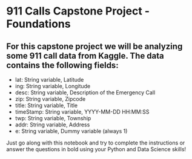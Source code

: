 # 911 Calls Capstone Project - Foundations

## For this capstone project we will be analyzing some 911 call data from Kaggle. The data contains the following fields:

- lat: String variable, Latitude
- ing: String variable, Longitude
- desc: String variable, Description of the Emergency Call
- zip: String variable, Zipcode
- title: String variable, Title
- timeStamp: String variable, YYYY-MM-DD HH:MM:SS
- twp: String variable, Township
- addr: String variable, Address
- e: String variable, Dummy variable (always 1)

Just go along with this notebook and try to complete the instructions or answer the questions in bold using your Python and Data Science skills!

